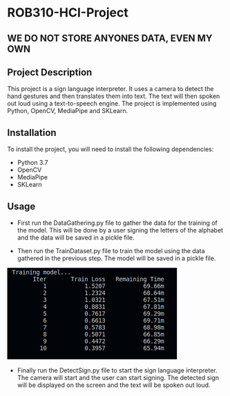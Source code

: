 # ROB310-HCI-Project
 
## WE DO NOT STORE ANYONES DATA, EVEN MY OWN

## Project Description
This project is a sign language interpreter. It uses a camera to detect the hand gestures and then translates them into text. The text will then spoken out loud using a text-to-speech engine. The project is implemented using Python, OpenCV, MediaPipe and SKLearn.

## Installation
To install the project, you will need to install the following dependencies:
- Python 3.7
- OpenCV
- MediaPipe
- SKLearn

## Usage
- First run the DataGathering.py file to gather the data for the training of the model. This will be done by a user signing the letters of the alphabet and the data will be saved in a pickle file.

- Then run the TrainDataset.py file to train the model using the data gathered in the previous step. The model will be saved in a pickle file. 

![Image of the model training](Screenshots/Training.png)

- Finally run the DetectSign.py file to start the sign language interpreter. The camera will start and the user can start signing. The detected sign will be displayed on the screen and the text will be spoken out loud.

